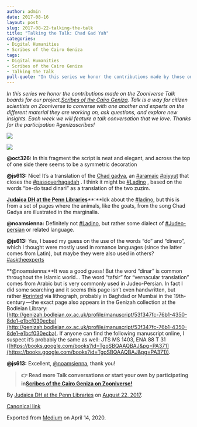 ```yaml
---
author: admin
date: 2017-08-16
layout: post
slug: 2017-08-22-talking-the-talk
title: "Talking the Talk: Chad Gad Yah"
categories:
- Digital Humanities
- Scribes of the Cairo Geniza
tags:
- Digital Humanities
- Scribes of the Cairo Geniza
- Talking the Talk
pull-quote: "In this series we honor the contributions made by those on the talk boards. In this series we honor the contributions made by those on the talk boards. Each week we will feature a talk conversation that we love. Thanks for the participation #genizascribes! Week of 8/21/2017"
---
```


*In this series we honor the contributions made on the Zooniverse Talk boards for our project,*[*Scribes of the Cairo Geniza*](https://www.zooniverse.org/projects/judaicadh/scribes-of-the-cairo-geniza)*. Talk is a way for citizen scientists on Zooniverse to converse with one another and experts on the different material they are working on, ask questions, and explore new insights. Each week we will feature a talk conversation that we love. Thanks for the participation \#genizascribes!*

![](https://cdn-images-1.medium.com/max/800/1*93aZWzvT8lT0beTYbPwJKA.png)

![](https://cdn-images-1.medium.com/max/800/1*93aZWzvT8lT0beTYbPwJKA.png)

**@oct326:** In this fragment the script is neat and elegant, and across the top of one side there seems to be a symmetric decoration

**@js613:** Nice! It’s a translation of the [Chad gadya](https://en.wikipedia.org/wiki/Chad_Gadya), an [\#aramaic](https://www.zooniverse.org/projects/judaicadh/scribes-of-the-cairo-geniza/talk/tags/aramaic) [\#piyyut](https://www.zooniverse.org/projects/judaicadh/scribes-of-the-cairo-geniza/talk/tags/piyyut) that closes the [\#passoverhagadah](https://www.zooniverse.org/projects/judaicadh/scribes-of-the-cairo-geniza/talk/tags/passoverhagadah) . I think it might be [\#Ladino](https://www.zooniverse.org/projects/judaicadh/scribes-of-the-cairo-geniza/talk/tags/Ladino) , based on the words “be-do tsad dinari” as a translation of the two zuzim.

[**Judaica DH at the Penn Libraries**](https://medium.com/u/bd8038710db5)**:**Idk about the [\#ladino](https://www.zooniverse.org/projects/judaicadh/scribes-of-the-cairo-geniza/talk/tags/ladino), but this is from a set of pages where the animals, like the goats, from the song Chad Gadya are illustrated in the marginalia.

**@noamsienna:** Definitely not [\#Ladino](https://www.zooniverse.org/projects/judaicadh/scribes-of-the-cairo-geniza/talk/tags/Ladino), but rather some dialect of [\#Judeo-persian](https://www.zooniverse.org/projects/judaicadh/scribes-of-the-cairo-geniza/talk/tags/Judeo-persian) or related language.

**@js613:** Yes, I based my guess on the use of the words “do” and “dinero”, which I thought were mostly used in romance languages (since the latter comes from Latin), but maybe they were also used in others? [\#asktheexperts](https://www.zooniverse.org/projects/judaicadh/scribes-of-the-cairo-geniza/talk/tags/asktheexperts)

**@noamsienna:**It was a good guess! But the word “dinar” is common throughout the Islamic world… The word “tafsir” for “vernacular translation” comes from Arabic but is very commonly used in Judeo-Persian. In fact I did some searching and it seems this page isn’t even handwritten, but rather [\#printed](https://www.zooniverse.org/projects/judaicadh/scribes-of-the-cairo-geniza/talk/tags/printed) via lithograph, probably in Baghdad or Mumbai in the 19th-century — the exact page also appears in the Genizah collection at the Bodleian Library: [http://genizah.bodleian.ox.ac.uk/profile/manuscript/53f347fc-76b1-4350-8de1-e1bcf030ecba](http://genizah.bodleian.ox.ac.uk/profile/manuscript/53f347fc-76b1-4350-8de1-e1bcf030ecba). If anyone can find the following manuscript online, I suspect it’s probably the same as well: JTS MS 1403, ENA 88 T 31 ([https://books.google.com/books?id=TgoSBQAAQBAJ&pg=PA371](https://books.google.com/books?id=TgoSBQAAQBAJ&pg=PA371)).

**@js613:** Excellent, [@noamsienna](https://www.zooniverse.org/users/noamsienna), thank you!

> **👉 Read more Talk conversations or start your own by participating in**[**Scribes of the Cairo Geniza on Zooniverse!**](https://www.zooniverse.org/projects/judaicadh/scribes-of-the-cairo-geniza)

By [Judaica DH at the Penn Libraries](https://medium.com/@judaicadh) on [August 22, 2017](https://medium.com/p/d1ce7abadf0a).

[Canonical link](https://medium.com/@judaicadh/talking-the-talk-chad-gad-yah-d1ce7abadf0a)

Exported from [Medium](https://medium.com) on April 14, 2020.
